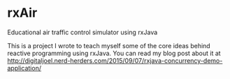 # rxAir
Educational air traffic control simulator using rxJava

This is a project I wrote to teach myself some of the core ideas behind reactive programming using rxJava.  You can read my blog post about it at http://digitaljoel.nerd-herders.com/2015/09/07/rxjava-concurrency-demo-application/
